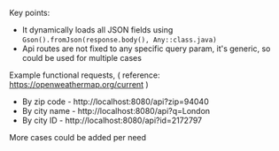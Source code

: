 Key points:

- It dynamically loads all JSON fields using `Gson().fromJson(response.body(), Any::class.java)`
- Api routes are not fixed to any specific query param, it's generic, so could be used for multiple cases

Example functional requests, ( reference: https://openweathermap.org/current )

- By zip code - http://localhost:8080/api?zip=94040
- By city name - http://localhost:8080/api?q=London
- By city ID - http://localhost:8080/api?id=2172797

More cases could be added per need


